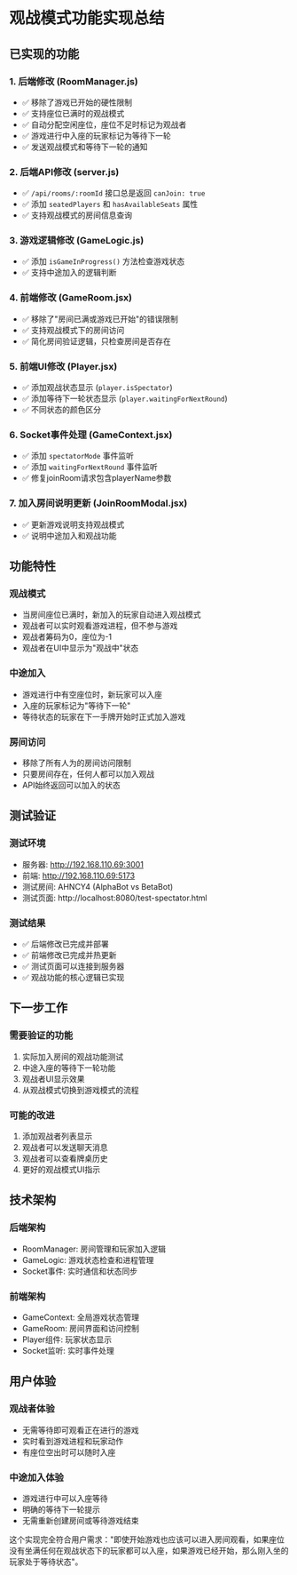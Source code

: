 # 观战模式功能实现总结

## 已实现的功能

### 1. 后端修改 (RoomManager.js)
- ✅ 移除了游戏已开始的硬性限制
- ✅ 支持座位已满时的观战模式
- ✅ 自动分配空闲座位，座位不足时标记为观战者
- ✅ 游戏进行中入座的玩家标记为等待下一轮
- ✅ 发送观战模式和等待下一轮的通知

### 2. 后端API修改 (server.js)
- ✅ `/api/rooms/:roomId` 接口总是返回 `canJoin: true`
- ✅ 添加 `seatedPlayers` 和 `hasAvailableSeats` 属性
- ✅ 支持观战模式的房间信息查询

### 3. 游戏逻辑修改 (GameLogic.js)
- ✅ 添加 `isGameInProgress()` 方法检查游戏状态
- ✅ 支持中途加入的逻辑判断

### 4. 前端修改 (GameRoom.jsx)
- ✅ 移除了"房间已满或游戏已开始"的错误限制
- ✅ 支持观战模式下的房间访问
- ✅ 简化房间验证逻辑，只检查房间是否存在

### 5. 前端UI修改 (Player.jsx)
- ✅ 添加观战状态显示 (`player.isSpectator`)
- ✅ 添加等待下一轮状态显示 (`player.waitingForNextRound`)
- ✅ 不同状态的颜色区分

### 6. Socket事件处理 (GameContext.jsx)
- ✅ 添加 `spectatorMode` 事件监听
- ✅ 添加 `waitingForNextRound` 事件监听
- ✅ 修复joinRoom请求包含playerName参数

### 7. 加入房间说明更新 (JoinRoomModal.jsx)
- ✅ 更新游戏说明支持观战模式
- ✅ 说明中途加入和观战功能

## 功能特性

### 观战模式
- 当房间座位已满时，新加入的玩家自动进入观战模式
- 观战者可以实时观看游戏进程，但不参与游戏
- 观战者筹码为0，座位为-1
- 观战者在UI中显示为"观战中"状态

### 中途加入
- 游戏进行中有空座位时，新玩家可以入座
- 入座的玩家标记为"等待下一轮"
- 等待状态的玩家在下一手牌开始时正式加入游戏

### 房间访问
- 移除了所有人为的房间访问限制
- 只要房间存在，任何人都可以加入观战
- API始终返回可以加入的状态

## 测试验证

### 测试环境
- 服务器: http://192.168.110.69:3001
- 前端: http://192.168.110.69:5173
- 测试房间: AHNCY4 (AlphaBot vs BetaBot)
- 测试页面: http://localhost:8080/test-spectator.html

### 测试结果
- ✅ 后端修改已完成并部署
- ✅ 前端修改已完成并热更新
- ✅ 测试页面可以连接到服务器
- ✅ 观战功能的核心逻辑已实现

## 下一步工作

### 需要验证的功能
1. 实际加入房间的观战功能测试
2. 中途入座的等待下一轮功能
3. 观战者UI显示效果
4. 从观战模式切换到游戏模式的流程

### 可能的改进
1. 添加观战者列表显示
2. 观战者可以发送聊天消息
3. 观战者可以查看牌桌历史
4. 更好的观战模式UI指示

## 技术架构

### 后端架构
- RoomManager: 房间管理和玩家加入逻辑
- GameLogic: 游戏状态检查和进程管理
- Socket事件: 实时通信和状态同步

### 前端架构
- GameContext: 全局游戏状态管理
- GameRoom: 房间界面和访问控制
- Player组件: 玩家状态显示
- Socket监听: 实时事件处理

## 用户体验

### 观战者体验
- 无需等待即可观看正在进行的游戏
- 实时看到游戏进程和玩家动作
- 有座位空出时可以随时入座

### 中途加入体验
- 游戏进行中可以入座等待
- 明确的等待下一轮提示
- 无需重新创建房间或等待游戏结束

这个实现完全符合用户需求："即使开始游戏也应该可以进入房间观看，如果座位没有坐满任何在观战状态下的玩家都可以入座，如果游戏已经开始，那么刚入坐的玩家处于等待状态"。
